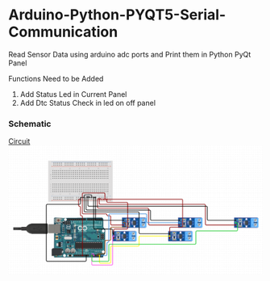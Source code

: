 # Arduino-Python-PYQT5-Serial-Communication
Read Sensor Data using arduino adc ports and Print them in Python PyQt Panel

Functions Need to be Added
1. Add Status Led in Current Panel
2. Add Dtc Status Check in led on off panel

### Schematic
[Circuit](https://github.com/AasaiAlangaram/Arduino-Python-PYQT5-Serial-Communication/blob/master/Schematic.PNG)
![](Schematic.PNG)
